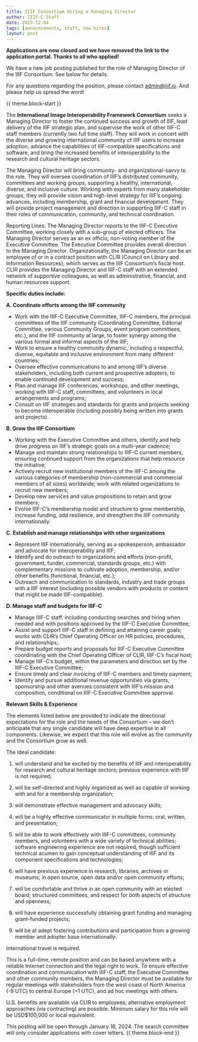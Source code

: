 ```yaml
---
title: IIIF Consortium Hiring a Managing Director
author: IIIF-C Staff
date: 2023-12-04
tags: [announcements, staff, new hires]
layout: post
---
```

**Applications are now closed and we have removed the link to the application portal. Thanks to all who applied!**

We have a new job posting published for the role of Managing Director of the IIIF Consortium. See below for details. 

For any questions regarding the position, please contact <admin@iiif.io>. And please help us spread the word!


{{ theme.block-start }}

The **International Image Interoperability Framework Consortium** seeks a Managing Director to foster the continued success and growth of IIIF, lead delivery of the IIIF strategic plan, and supervise the work of other IIIF-C staff members (currently two full time staff). They will work in concert with the diverse and growing international community of IIIF users to increase adoption, advance the capabilities of IIIF-compatible specifications and software, and bring the increased benefits of interoperability to the research and cultural heritage sectors. 

The Managing Director will bring community- and organizational-savvy to the role. They will oversee coordination of IIIF’s distributed community, committees and working groups, supporting a healthy, international, diverse, and inclusive culture. Working with experts from many stakeholder groups, they will provide vision and high-level strategy for IIIF’s ongoing advances, including membership, grant and financial development. They will provide project management and direction in supporting IIIF-C staff in their roles of communication, community, and technical coordination. 

Reporting Lines: The Managing Director reports to the IIIF-C Executive Committee, working closely with a sub-group of elected officers. The Managing Director serves as an ex officio, non-voting member of the Executive Committee. The Executive Committee provides overall direction to the Managing Director. Organizationally, the Managing Director can be an employee of or in a contract position with CLIR (Council on Library and Information Resources), which serves as the IIIF Consortium’s fiscal host. CLIR provides the Managing Director and IIIF-C staff with an extended network of supportive colleagues, as well as administrative, financial, and human resources support.


**Specific duties include:**
 
 **A. Coordinate efforts among the IIIF community**

* Work with the IIIF-C Executive Committee, IIIF-C members, the principal committees of the IIIF community (Coordinating Committee, Editorial Committee, various Community Groups, event program committees, etc.), and the IIIF community at large, to foster synergy among the various formal and informal aspects of the IIIF;
* Work to ensure a healthy community dynamic, including a respectful, diverse, equitable and inclusive environment from many different countries;
* Oversee effective communications to and among IIIF’s diverse stakeholders, including both current and prospective adopters, to enable continued development and success; 
* Plan and manage IIIF conferences, workshops, and other meetings, working with IIIF-C staff, committees, and volunteers in local arrangements and programs;
* Consult on IIIF strategies and standards for grants and projects seeking to become interoperable (including possibly being written into grants and projects).	


**B. Grow the IIIF Consortium**			

* Working with the Executive Committee and others, identify and help drive progress on IIIF’s strategic goals on a multi-year cadence;
* Manage and maintain strong relationships to IIIF-C current members, ensuring continued support from the organizations that help resource the initiative; 
* Actively recruit new institutional members of the IIIF-C among the various categories of membership (non-commercial and commercial members of all sizes) worldwide; work with related organizations to recruit new members; 
* Develop new services and value propositions to retain and grow members; 
* Evolve IIIF-C’s membership model and structure to grow membership, increase funding, add resilience, and strengthen the IIIF community internationally. 		


**C. Establish and manage relationships with other organizations**

* Represent IIIF internationally, serving as a spokesperson, ambassador and advocate for interoperability and IIIF;
* Identify and do outreach to organizations and efforts (non-profit, government, funder, commercial, standards groups, etc.) with complementary missions to cultivate adoption, membership, and/or other benefits (functional, financial, etc.);	
* Outreach and communication to standards, industry and trade groups with a IIIF interest (including possible vendors with products or content that might be made IIIF-compatible).


**D. Manage staff and budgets for IIIF-C**

* Manage IIIF-C staff, including conducting searches and hiring when needed and with positions approved by the IIIF-C Executive Committee;
* Assist and support IIIF-C staff in defining and attaining career goals; works with CLIR’s Chief Operating Officer on HR policies, procedures, and relationships;.	
* Prepare budget reports and proposals for IIIF-C Executive Committee coordinating with the Chief Operating Officer of CLIR, IIIF-C’s fiscal host;
* Manage IIIF-C’s budget, within the parameters and direction set by the IIIF-C Executive Committee;
* Ensure timely and clear invoicing of IIIF-C members and timely payment; 
* Identify and pursue additional revenue opportunities via grants, sponsorship and other avenues consistent with IIIF’s mission and composition, conditional on IIIF-C Executive Committee approval.

**Relevant Skills & Experience**						

The elements listed below are provided to indicate the directional expectations for the role and the needs of the Consortium – we don’t anticipate that any single candidate will have deep expertise in all components. Likewise, we expect that this role will evolve as the community and the Consortium grow as well. 


The ideal candidate:					

1. will understand and be excited by the benefits of IIIF and interoperability for research and cultural heritage sectors; previous experience with IIIF is not required; 

2. will be self-directed and highly organized as well as capable of working with and for a membership organization; 
 							
3. will demonstrate effective management and advocacy skills; 
 							
4. will be a highly effective communicator in multiple forms: oral, written, and presentation; 

5. will be able to work effectively with IIIF-C committees, community members, and volunteers with a wide variety of technical abilities; software engineering experience are not required, though sufficient technical acumen to gain conceptual understanding of IIIF and its component specifications and technologies; 
 							
6. will have previous experience in research, libraries, archives or museums; in open source, open data and/or open community efforts; 
 							
7. will be comfortable and thrive in an open community with an elected board; structured committees, and respect for both aspects of structure and openness; 

8. will have experience successfully obtaining grant funding and managing grant-funded projects; 
 							
9. will be at adept fostering contributions and participation from a growing member and adopter base internationally.					

International travel is required. 

This is a full-time, remote position and can be based anywhere with a reliable Internet connection and the legal right to work. To ensure effective coordination and communication with IIIF-C staff, the Executive Committee and other community members, the Managing Director must be available for regular meetings with stakeholders from the west coast of North America (-8 UTC) to central Europe (+1 UTC), and ad hoc meetings with others. 

U.S. benefits are available via CLIR to employees; alternative employment approaches (via contracting) are possible. Minimum salary for this role will be USD$100,000 or local equivalent.

This posting will be open through January 16, 2024. The search committee will only consider applications with cover letters. 
{{ theme.block-end }}